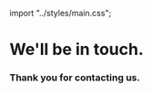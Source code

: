 import "../styles/main.css";

<Hero slots="heading" variant="fullwidth" theme="dark" customLayout className="contactUsHerobgImage" />

# We'll be in touch.

<TitleBlock slots="heading" theme="lightest" />

### Thank you for contacting us.
